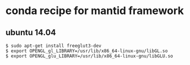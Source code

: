 # conda recipe for mantid framework

## ubuntu 14.04

    $ sudo apt-get install freeglut3-dev
    $ export OPENGL_gl_LIBRARY=/usr/lib/x86_64-linux-gnu/libGL.so
    $ export OPENGL_glu_LIBRARY=/usr/lib/x86_64-linux-gnu/libGLU.so
